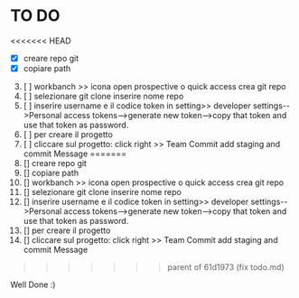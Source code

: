 # TO DO 

<<<<<<< HEAD
- [x] creare repo git
- [x] copiare path
3. [ ] workbanch >> icona open prospective o quick access crea git repo
4. [ ] selezionare git clone inserire nome repo
5. [ ] inserire username e  il codice token in setting>> developer settings-->Personal access tokens-->generate new token-->copy that token and use that token as password.
6. [ ] per creare il progetto
7. [ ] cliccare sul progetto: click right >> Team Commit  add staging and commit Message
=======
1. [] creare repo git
2. [] copiare path
3. [] workbanch >> icona open prospective o quick access crea git repo
4. [] selezionare git clone inserire nome repo
5. [] inserire username e  il codice token in setting>> developer settings-->Personal access tokens-->generate new token-->copy that token and use that token as password.
6. [] per creare il progetto
7. [] cliccare sul progetto: click right >> Team Commit  add staging and commit Message
>>>>>>> parent of 61d1973 (fix todo.md)

Well Done :)